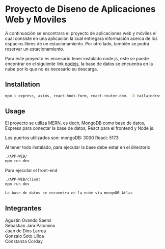 # Proyecto de Diseno de Aplicaciones Web y Moviles

A continuación se encontrara el proyecto de aplicaciones web y móviles el cual consiste en una aplicación la cual entregara información acerca de los espacios libres de un estacionamiento. Por otro lado, también se podrá reservar un estacionamiento.

Para este proyecto es encesario tener instalado node js, este se puede encontrar en el siguiente link [nodejs](https://nodejs.org/en/download), la base de datos se encuentra en la nube por lo que no es necesario su descarga.

## Installation

```bash
npm i express, axios, react-hook-form, react-router-dom, -D tailwindcss postcss autoprefixer, cookie-parser, zod, bcryptjs, mongodb, mongoose, morgan, nodemon -D, cors

```

## Usage

El proyecto se utiliza MERN, es decir, MongoDB como base de datos, Express para conectar la base de datos, React para el frontend y Node js.

Los puertos utilizados son:
mongoDB: 3000
React: 5173  


Al tener todo instalado, para ejecutar la base debe estar en el directorio  
```bash
./APP-WEB/
npm run dev
```
Para ejecutar el front-end
```bash
./APP-WEB/client
npm run dev
```
```bash
La base de datos se encuentra en la nube vía mongoDB Atlas
```

## Integrantes  
Agustin Ovando Saenz  
Sebastian Jara Palomino  
Juan de Dios Larrea  
Gonzalo Soto Ulloa  
Constanza Corday

